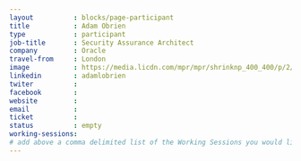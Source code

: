 ```yaml
---
layout          : blocks/page-participant
title           : Adam Obrien
type            : participant
job-title       : Security Assurance Architect
company         : Oracle
travel-from     : London
image           : https://media.licdn.com/mpr/mpr/shrinknp_400_400/p/2/005/04a/086/1c3ff3d.jpg
linkedin        : adamlobrien
twiter          :
facebook        :
website         :
email           :
ticket          :
status          : empty
working-sessions:
# add above a comma delimited list of the Working Sessions you would like to attend (use the session's title)
---
```


<!-- put more details about participant here -->
